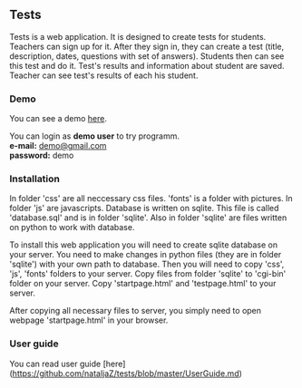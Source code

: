 ## Tests

Tests is a web application. It is designed to create tests for students. 
Teachers can sign up for it. After they sign in, they can create a test (title, description, dates, questions with set of answers).
Students then can see this test and do it. Test's results and information about student are saved. Teacher can see test's results of each his student.

### Demo

You can see a demo [here](http://dijkstra.cs.ttu.ee/~t103931/startpage.html).

You can login as **demo user** to try programm.
<br>**e-mail:** demo@gmail.com
<br>**password:** demo

### Installation

In folder 'css' are all neccessary css files. 'fonts' is a folder with pictures. In folder 'js' are javascripts.
Database is written on sqlite. This file  is called 'database.sql' and is in folder 'sqlite'.
Also in folder 'sqlite' are files written on python to work with database.

To install this web application you will need to create sqlite database on your server.
You need to make changes in python files (they are in folder 'sqlite') with your own path to database.
Then you will need to copy 'css', 'js', 'fonts' folders to your server. Copy files from folder 'sqlite' to 'cgi-bin' folder on your server.
Copy 'startpage.html' and 'testpage.html' to your server.

After copying all necessary files to server, you simply need to open webpage 'startpage.html' in your browser.

### User guide

You can read user guide [here] (https://github.com/nataljaZ/tests/blob/master/UserGuide.md)